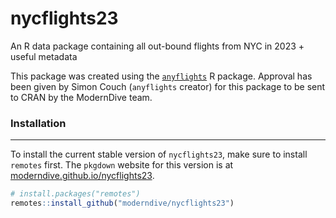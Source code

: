# nycflights23
An R data package containing all out-bound flights from NYC in 2023 + useful metadata

This package was created using the [`anyflights`](https://github.com/simonpcouch/anyflights) R package. Approval has been given by Simon Couch (`anyflights` creator) for this package to be sent to CRAN by the ModernDive team.

### Installation

------------------------------------------------------------------------

To install the current stable version of `nycflights23`, make sure to
install `remotes` first. The `pkgdown` website for this version is at
[moderndive.github.io/nycflights23](https://moderndive.github.io/nycflights23).

```r
# install.packages("remotes")
remotes::install_github("moderndive/nycflights23")
```
